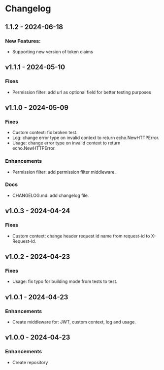 # Changelog

## 1.1.2 - 2024-06-18

### New Features:
- Supporting new version of token claims


## v1.1.1 - 2024-05-10

### Fixes

* Permission filter: add url as optional field for better testing purposes

## v1.1.0 - 2024-05-09

### Fixes

* Custom context: fix broken test.
* Log: change error type on invalid context to return echo.NewHTTPError.
* Usage: change error type on invalid context to return echo.NewHTTPError.

### Enhancements

* Permission filter: add permission filter middleware.

### Docs

* CHANGELOG.md: add changelog file.

## v1.0.3 - 2024-04-24

### Fixes

* Custom context: change header request id name from request-id to X-Request-Id.

## v1.0.2 - 2024-04-23

### Fixes

* Usage: fix typo for building mode from tests to test.

## v1.0.1 - 2024-04-23

### Enhancements

* Create middleware for: JWT, custom context, log and usage.

## v1.0.0 - 2024-04-23

### Enhancements

* Create repository
